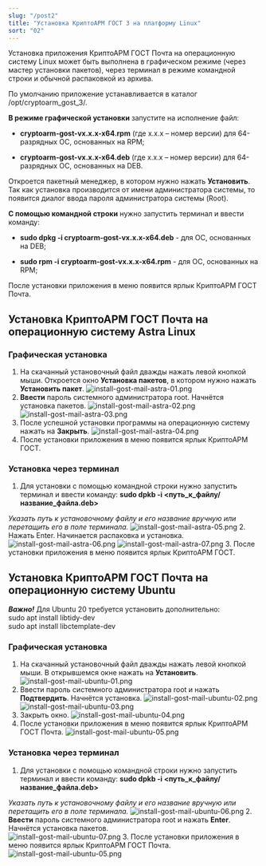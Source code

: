 ```yaml
---
slug: "/post2"
title: "Установка КриптоАРМ ГОСТ 3 на платформу Linux"
sort: "02"
---
```



Установка приложения КриптоАРМ ГОСТ Почта на операционную систему Linux может быть выполнена в графическом режиме (через мастер установки пакетов), через терминал в режиме командной строки и обычной распаковкой из архива.

По умолчанию приложение устанавливается в каталог /opt/cryptoarm_gost_3/.

**В режиме графической установки** запустите на исполнение файл:

-  **cryptoarm-gost-vx.x.x-x64.rpm** (где x.x.x – номер версии) для 64-разрядных ОС, основанных на RPM;
   
-  **cryptoarm-gost-vx.x.x-x64.deb** (где x.x.x – номер версии) для 64-разрядных ОС, основанных на DEB.

Откроется пакетный менеджер, в котором нужно нажать **Установить**. Так как установка производится от имени администратора системы, то появится диалог ввода пароля администратора системы (Root).

**С помощью командной строки** нужно запустить терминал и ввести команду:

- **sudo dpkg -i cryptoarm-gost-vx.x.x-x64.deb** - для ОС, основанных на DEB;

- **sudo rpm -i cryptoarm-gost-vx.x.x-x64.rpm** - для ОС, основанных на RPM;

После установки приложения в меню появится ярлык КриптоАРМ ГОСТ Почта. 

## Установка КриптоАРМ ГОСТ Почта на операционную систему Astra Linux
### Графическая установка
1. На скачанный установочный файл дважды нажать левой кнопкой мыши. Откроется окно **Установка пакетов**, в котором нужно нажать **Установить пакет**.
    ![install-gost-mail-astra-01.png](./images/install-gost-mail-astra-01.png "Установка приложения")
2. **Ввести** пароль системного администратора root. Начнётся установка пакетов.
    ![install-gost-mail-astra-02.png](./images/install-gost-mail-astra-02.png)
  ![install-gost-mail-astra-03.png](./images/install-gost-mail-astra-03.png)
3. После успешной установки программы на операционную систему нажать на **Закрыть**.
   ![install-gost-mail-astra-04.png](./images/install-gost-mail-astra-04.png)
4. После установки приложения в меню появится ярлык КриптоАРМ ГОСТ.

### Установка через терминал

1. Для установки с помощью командной строки нужно запустить терминал и ввести команду: 
**sudo dpkb -i <путь\_к\_файлу/название_файла.deb>**

*Указать путь к установочному файлу и его название вручную или перетащить его в поле терминала.*
![install-gost-mail-astra-05.png](./images/install-gost-mail-astra-05.png)
2. Нажать Enter. Начинается распаковка и установка.
  ![install-gost-mail-astra-06.png](./images/install-gost-mail-astra-06.png) 
![install-gost-mail-astra-07.png](./images/install-gost-mail-astra-07.png)
3. После установки приложения в меню появится ярлык КриптоАРМ ГОСТ.



## Установка КриптоАРМ ГОСТ Почта на операционную систему Ubuntu

***Важно!*** Для Ubuntu 20 требуется установить дополнительно:  
sudo apt install libtidy-dev  
sudo apt install libctemplate-dev  
### Графическая установка
1. На скачанный установочный файл дважды нажать левой кнопкой мыши. В открывшемся окне нажать на **Установить**.
  ![install-gost-mail-ubuntu-01.png](./images/install-gost-mail-ubuntu-01.png "Установка приложения")
2. Ввести пароль системного администратора root и нажать **Подтвердить**. Начнётся установка.
  ![install-gost-mail-ubuntu-02.png](./images/install-gost-mail-ubuntu-02.png)
  ![install-gost-mail-ubuntu-03.png](./images/install-gost-mail-ubuntu-03.png)
3. Закрыть окно.
  ![install-gost-mail-ubuntu-04.png](./images/install-gost-mail-ubuntu-04.png)
4. После установки приложения в меню появится ярлык КриптоАРМ ГОСТ Почта.
  ![install-gost-mail-ubuntu-05.png](./images/install-gost-mail-ubuntu-05.png)

### Установка через терминал

1. Для установки с помощью командной строки нужно запустить терминал и ввести команду: 
**sudo dpkb -i <путь\_к\_файлу/название_файла.deb>**

*Указать путь к установочному файлу и его название вручную или перетащить его в поле терминала.*
![install-gost-mail-ubuntu-06.png](./images/install-gost-mail-ubuntu-06.png)
2. **Ввести** пароль системного администратора root и нажать **Enter**. Начнётся установка пакетов.  
   ![install-gost-mail-ubuntu-07.png](./images/install-gost-mail-ubuntu-07.png)
3. После установки приложения в меню появится ярлык КриптоАРМ ГОСТ Почта.
   ![install-gost-mail-ubuntu-05.png](./images/install-gost-mail-ubuntu-05.png)


